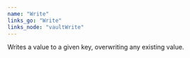 ```yaml
---
name: "Write"
links_go: "Write"
links_node: "vaultWrite"
---
```

Writes a value to a given key, overwriting any existing value.
